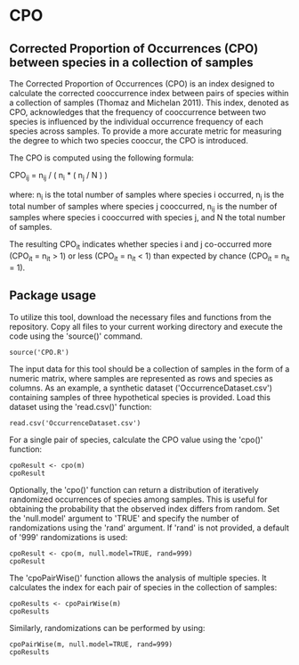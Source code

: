 # CPO
## Corrected Proportion of Occurrences (CPO) between species in a collection of samples

The Corrected Proportion of Occurrences (CPO) is an index designed to calculate the corrected cooccurrence index between pairs of species within a collection of samples (Thomaz and Michelan 2011). This index, denoted as CPO, acknowledges that the frequency of cooccurrence between two species is influenced by the individual occurrence frequency of each species across samples. To provide a more accurate metric for measuring the degree to which two species cooccur, the CPO is introduced. 

The CPO is computed using the following formula:

CPO<sub>ij</sub> = n<sub>ij</sub> / ( n<sub>i</sub> * ( n<sub>j</sub> / N ) )

where:
n<sub>i</sub> is the total number of samples where species i occurred,
n<sub>j</sub> is the total number of samples where species j cooccurred,
n<sub>ij</sub> is the number of samples where species i cooccurred with species j, and
N the total number of samples.

The resulting CPO<sub>it</sub> indicates whether species i and j co-occurred more (CPO<sub>it</sub> = n<sub>it</sub> > 1) or less (CPO<sub>it</sub> = n<sub>it</sub> < 1) than expected by chance (CPO<sub>it</sub> = n<sub>it</sub> = 1).


## Package usage
To utilize this tool, download the necessary files and functions from the repository. Copy all files to your current working directory and execute the code using the 'source()' command.

```{r, echo=FALSE}
source('CPO.R')
```

The input data for this tool should be a collection of samples in the form of a numeric matrix, where samples are represented as rows and species as columns. As an example, a synthetic dataset ('OccurrenceDataset.csv') containing samples of three hypothetical species is provided. Load this dataset using the 'read.csv()' function:

```{r, echo=FALSE}
read.csv('OccurrenceDataset.csv')
```

For a single pair of species, calculate the CPO value using the 'cpo()' function:

```{r, echo=FALSE}
cpoResult <- cpo(m)
cpoResult
```

Optionally, the 'cpo()' function can return a distribution of iteratively randomized occurrences of species among samples. This is useful for obtaining the probability that the observed index differs from random. Set the 'null.model' argument to 'TRUE' and specify the number of randomizations using the 'rand' argument. If 'rand' is not provided, a default of '999' randomizations is used:

```{r, echo=FALSE}
cpoResult <- cpo(m, null.model=TRUE, rand=999)
cpoResult
```
The 'cpoPairWise()' function allows the analysis of multiple species. It calculates the index for each pair of species in the collection of samples:

```{r, echo=FALSE}
cpoResults <- cpoPairWise(m)
cpoResults
```

Similarly, randomizations can be performed by using:

```{r, echo=FALSE}
cpoPairWise(m, null.model=TRUE, rand=999)
cpoResults
```

